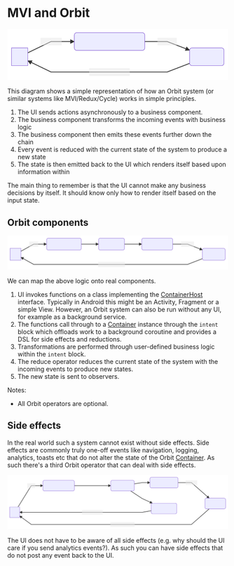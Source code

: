 # MVI and Orbit

![Orbit overview 1](images/orbit-overview-1.svg)

This diagram shows a simple representation of how an Orbit system (or similar
systems like MVI/Redux/Cycle) works in simple principles.

1. The UI sends actions asynchronously to a business component.
1. The business component transforms the incoming events with business logic
1. The business component then emits these events further down the chain
1. Every event is reduced with the current state of the system to produce a new
   state
1. The state is then emitted back to the UI which renders itself based upon
   information within

The main thing to remember is that the UI cannot make any business decisions
by itself. It should know only how to render itself based on the input state.

## Orbit components

![Orbit overview 2](images/orbit-overview-2.svg)

We can map the above logic onto real components.

1. UI invokes functions on a class implementing the
   [ContainerHost](pathname:///dokka/orbit-core/org.orbitmvi.orbit/-container-host/)
   interface. Typically in Android this might be an Activity, Fragment
   or a simple View. However, an Orbit system can also be run without
   any UI, for example as a background service.
1. The functions call through to a
   [Container](pathname:///dokka/orbit-core/org.orbitmvi.orbit/-container/)
   instance through the `intent` block which offloads work to a background
   coroutine and provides a DSL for side effects and reductions.
1. Transformations are performed through user-defined business logic within
   the `intent` block.
1. The reduce operator reduces the current state of the system with the
   incoming events to produce new states.
1. The new state is sent to observers.

Notes:

- All Orbit operators are optional.

## Side effects

In the real world such a system cannot exist without side effects. Side effects
are commonly truly one-off events like navigation, logging, analytics, toasts
etc that do not alter the state of the Orbit
[Container](pathname:///dokka/orbit-core/org.orbitmvi.orbit/-container/).
As such there's a third Orbit operator that can deal with side effects.

![Orbit overview 3](images/orbit-overview-3.svg)

The UI does not have to be aware of all side effects (e.g. why should the UI
care if you send analytics events?). As such you can have side effects that do
not post any event back to the UI.

